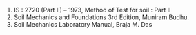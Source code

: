  1. IS : 2720 (Part II) – 1973, Method of Test for soil : Part II </br>
 2. Soil Mechanics and Foundations 3rd Edition, Muniram Budhu.</br>
 3. Soil Mechanics Laboratory Manual, Braja M. Das
